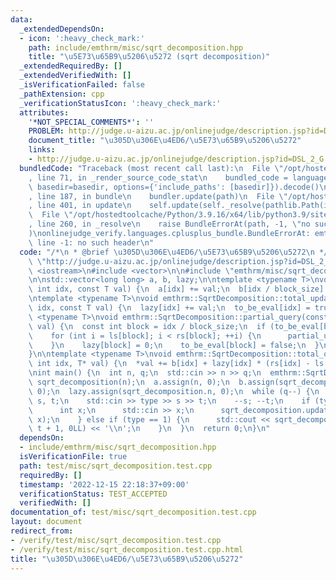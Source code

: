 ```yaml
---
data:
  _extendedDependsOn:
  - icon: ':heavy_check_mark:'
    path: include/emthrm/misc/sqrt_decomposition.hpp
    title: "\u5E73\u65B9\u5206\u5272 (sqrt decomposition)"
  _extendedRequiredBy: []
  _extendedVerifiedWith: []
  _isVerificationFailed: false
  _pathExtension: cpp
  _verificationStatusIcon: ':heavy_check_mark:'
  attributes:
    '*NOT_SPECIAL_COMMENTS*': ''
    PROBLEM: http://judge.u-aizu.ac.jp/onlinejudge/description.jsp?id=DSL_2_G
    document_title: "\u305D\u306E\u4ED6/\u5E73\u65B9\u5206\u5272"
    links:
    - http://judge.u-aizu.ac.jp/onlinejudge/description.jsp?id=DSL_2_G
  bundledCode: "Traceback (most recent call last):\n  File \"/opt/hostedtoolcache/Python/3.9.16/x64/lib/python3.9/site-packages/onlinejudge_verify/documentation/build.py\"\
    , line 71, in _render_source_code_stat\n    bundled_code = language.bundle(stat.path,\
    \ basedir=basedir, options={'include_paths': [basedir]}).decode()\n  File \"/opt/hostedtoolcache/Python/3.9.16/x64/lib/python3.9/site-packages/onlinejudge_verify/languages/cplusplus.py\"\
    , line 187, in bundle\n    bundler.update(path)\n  File \"/opt/hostedtoolcache/Python/3.9.16/x64/lib/python3.9/site-packages/onlinejudge_verify/languages/cplusplus_bundle.py\"\
    , line 401, in update\n    self.update(self._resolve(pathlib.Path(included), included_from=path))\n\
    \  File \"/opt/hostedtoolcache/Python/3.9.16/x64/lib/python3.9/site-packages/onlinejudge_verify/languages/cplusplus_bundle.py\"\
    , line 260, in _resolve\n    raise BundleErrorAt(path, -1, \"no such header\"\
    )\nonlinejudge_verify.languages.cplusplus_bundle.BundleErrorAt: emthrm/misc/sqrt_decomposition.hpp:\
    \ line -1: no such header\n"
  code: "/*\n * @brief \u305D\u306E\u4ED6/\u5E73\u65B9\u5206\u5272\n */\n#define PROBLEM\
    \ \"http://judge.u-aizu.ac.jp/onlinejudge/description.jsp?id=DSL_2_G\"\n\n#include\
    \ <iostream>\n#include <vector>\n\n#include \"emthrm/misc/sqrt_decomposition.hpp\"\
    \n\nstd::vector<long long> a, b, lazy;\n\ntemplate <typename T>\nvoid emthrm::SqrtDecomposition::partial_update(const\
    \ int idx, const T val) {\n  a[idx] += val;\n  b[idx / block_size] += val;\n}\n\
    \ntemplate <typename T>\nvoid emthrm::SqrtDecomposition::total_update(const int\
    \ idx, const T val) {\n  lazy[idx] += val;\n  to_be_eval[idx] = true;\n}\n\ntemplate\
    \ <typename T>\nvoid emthrm::SqrtDecomposition::partial_query(const int idx, T*\
    \ val) {\n  const int block = idx / block_size;\n  if (to_be_eval[block]) {\n\
    \    for (int i = ls[block]; i < rs[block]; ++i) {\n      partial_update(i, lazy[block]);\n\
    \    }\n    lazy[block] = 0;\n    to_be_eval[block] = false;\n  }\n  *val += a[idx];\n\
    }\n\ntemplate <typename T>\nvoid emthrm::SqrtDecomposition::total_query(const\
    \ int idx, T* val) {\n  *val += b[idx] + lazy[idx] * (rs[idx] - ls[idx]);\n}\n\
    \nint main() {\n  int n, q;\n  std::cin >> n >> q;\n  emthrm::SqrtDecomposition\
    \ sqrt_decomposition(n);\n  a.assign(n, 0);\n  b.assign(sqrt_decomposition.n,\
    \ 0);\n  lazy.assign(sqrt_decomposition.n, 0);\n  while (q--) {\n    int type,\
    \ s, t;\n    std::cin >> type >> s >> t;\n    --s; --t;\n    if (type == 0) {\n\
    \      int x;\n      std::cin >> x;\n      sqrt_decomposition.update(s, t + 1,\
    \ x);\n    } else if (type == 1) {\n      std::cout << sqrt_decomposition.query(s,\
    \ t + 1, 0LL) << '\\n';\n    }\n  }\n  return 0;\n}\n"
  dependsOn:
  - include/emthrm/misc/sqrt_decomposition.hpp
  isVerificationFile: true
  path: test/misc/sqrt_decomposition.test.cpp
  requiredBy: []
  timestamp: '2022-12-15 22:18:37+09:00'
  verificationStatus: TEST_ACCEPTED
  verifiedWith: []
documentation_of: test/misc/sqrt_decomposition.test.cpp
layout: document
redirect_from:
- /verify/test/misc/sqrt_decomposition.test.cpp
- /verify/test/misc/sqrt_decomposition.test.cpp.html
title: "\u305D\u306E\u4ED6/\u5E73\u65B9\u5206\u5272"
---
```

